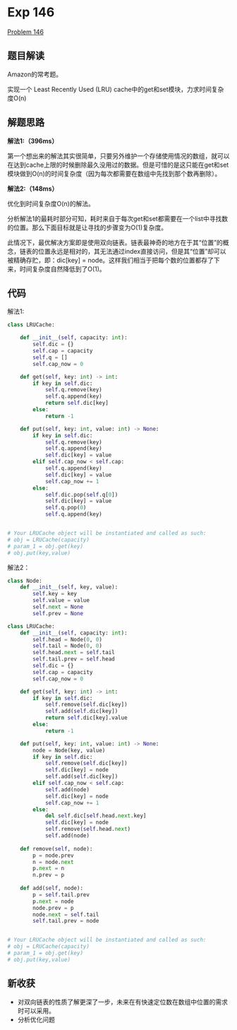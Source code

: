 # Exp 146

[Problem 146](https://leetcode.com/problems/lru-cache/)

## 题目解读

Amazon的常考题。

实现一个 Least Recently Used (LRU) cache中的get和set模块，力求时间复杂度O(n)

## 解题思路

**解法1:（396ms）**

第一个想出来的解法其实很简单，只要另外维护一个存储使用情况的数组，就可以在达到cache上限的时候删除最久没用过的数据。但是可惜的是这只能在get和set模块做到O(n)的时间复杂度（因为每次都需要在数组中先找到那个数再删除）。

**解法2:（148ms）**

优化到时间复杂度O(n)的解法。

分析解法1的最耗时部分可知，耗时来自于每次get和set都需要在一个list中寻找数的位置。那么下面目标就是让寻找的步骤变为O(1)复杂度。

此情况下，最优解决方案即是使用双向链表。链表最神奇的地方在于其“位置”的概念，链表的位置永远是相对的，其无法通过index直接访问，但是其“位置”却可以被精确存贮，即：dic[key] = node。这样我们相当于把每个数的位置都存了下来，时间复杂度自然降低到了O(1)。

## 代码

解法1:

```python
class LRUCache:

    def __init__(self, capacity: int):
        self.dic = {}
        self.cap = capacity
        self.q = []
        self.cap_now = 0

    def get(self, key: int) -> int:
        if key in self.dic:
            self.q.remove(key)
            self.q.append(key)
            return self.dic[key]
        else:
            return -1

    def put(self, key: int, value: int) -> None:
        if key in self.dic:
            self.q.remove(key)
            self.q.append(key)
            self.dic[key] = value
        elif self.cap_now < self.cap:
            self.q.append(key)
            self.dic[key] = value
            self.cap_now += 1
        else:
            self.dic.pop(self.q[0])
            self.dic[key] = value
            self.q.pop(0)
            self.q.append(key)


# Your LRUCache object will be instantiated and called as such:
# obj = LRUCache(capacity)
# param_1 = obj.get(key)
# obj.put(key,value)
```

解法2：

```python
class Node:
    def __init__(self, key, value):
        self.key = key
        self.value = value
        self.next = None
        self.prev = None

class LRUCache:
    def __init__(self, capacity: int):
        self.head = Node(0, 0)
        self.tail = Node(0, 0)
        self.head.next = self.tail
        self.tail.prev = self.head
        self.dic = {}
        self.cap = capacity
        self.cap_now = 0

    def get(self, key: int) -> int:
        if key in self.dic:
            self.remove(self.dic[key])
            self.add(self.dic[key])
            return self.dic[key].value
        else:
            return -1

    def put(self, key: int, value: int) -> None:
        node = Node(key, value)
        if key in self.dic:
            self.remove(self.dic[key])
            self.dic[key] = node
            self.add(self.dic[key])
        elif self.cap_now < self.cap:
            self.add(node)
            self.dic[key] = node
            self.cap_now += 1
        else:
            del self.dic[self.head.next.key]
            self.dic[key] = node
            self.remove(self.head.next)
            self.add(node)
    
    def remove(self, node):
        p = node.prev
        n = node.next
        p.next = n
        n.prev = p
    
    def add(self, node):
        p = self.tail.prev
        p.next = node
        node.prev = p
        node.next = self.tail
        self.tail.prev = node


# Your LRUCache object will be instantiated and called as such:
# obj = LRUCache(capacity)
# param_1 = obj.get(key)
# obj.put(key,value)
```





## 新收获

- 对双向链表的性质了解更深了一步，未来在有快速定位数在数组中位置的需求时可以采用。
- 分析优化问题



